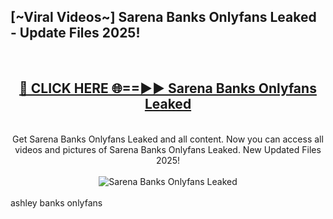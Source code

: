 <h2>[~Viral Videos~] Sarena Banks Onlyfans Leaked - Update Files 2025!</h2>
<br>
<div align="center">
<h2><a href="https://betterlinks.top/A2PfLJ" rel="nofollow">🔴 CLICK HERE 🌐==►► Sarena Banks Onlyfans Leaked</a></h2>
<br>
Get Sarena Banks Onlyfans Leaked and all content. Now you can access all videos and pictures of Sarena Banks Onlyfans Leaked. New Updated Files 2025!
<br>
<br>
<a href="https://betterlinks.top/A2PfLJ" rel="nofollow" data-target="animated-image.originalLink"><img src="https://i.ibb.co.com/WyWwxjT/player-gif2.gif" alt="Sarena Banks Onlyfans Leaked" style="max-width: 100%; display: inline-block;" data-target="animated-image.originalImage"></a>
</div>
<br>
ashley banks onlyfans